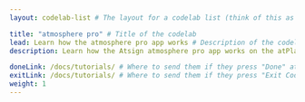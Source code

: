 ```yaml
---
layout: codelab-list # The layout for a codelab list (think of this as a title page for the code lab)

title: "atmosphere pro" # Title of the codelab
lead: Learn how the atmosphere pro app works # Description of the codelab
description: Learn how the Atsign atmosphere pro app works on the atPlatform

doneLink: /docs/tutorials/ # Where to send them if they press "Done" at the end of the Codelab
exitLink: /docs/tutorials/ # Where to send them if they press "Exit Codelab"
weight: 1
---
```

